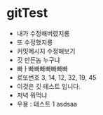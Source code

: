 # gitTest

- 내가 수정해버렸지롱
- 또 수정했지롱
- 커밋메시지 수정해보기
- 깃 만든놈 누구냐
- 빠ㅏ빠빠빠빠빠빠빠
- 로또번호 3, 14, 12, 32, 19, 45
- 이것은 깃 테스트 입니다.
- 저녁 뭐먹냐
- 우용 : 테스트 1 asdsaa
